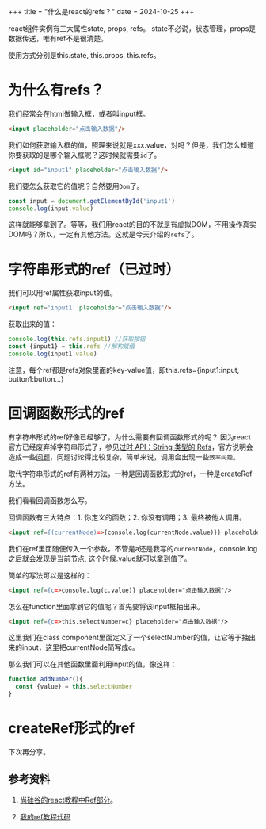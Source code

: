 +++
title = "什么是react的refs？"
date = 2024-10-25
+++

react组件实例有三大属性state, props, refs。 state不必说，状态管理，props是数据传送，唯有ref不是很清楚。

使用方式分别是this.state, this.props, this.refs。

# 为什么有refs？
我们经常会在html做输入框，或者叫input框。

```html
<input placeholder="点击输入数据"/>
```

我们如何获取输入框的值，照理来说就是xxx.value，对吗？但是，我们怎么知道你要获取的是哪个输入框呢？这时候就需要`id`了。

```html
<input id="input1" placeholder="点击输入数据"/>
```

我们要怎么获取它的值呢？自然要用`Dom`了。

```javascript
const input = document.getElementById('input1')
console.log(input.value)
```

这样就能够拿到了。等等，我们用react的目的不就是有虚拟DOM，不用操作真实DOM吗？所以，一定有其他方法。这就是今天介绍的`refs`了。

# 字符串形式的ref（已过时）
我们可以用ref属性获取input的值。

```html
<input ref='input1' placeholder="点击输入数据"/>
```

获取出来的值：

```javascript
console.log(this.refs.input1) //获取按钮
const {input1} = this.refs //解构赋值
console.log(input1.value)
```

注意，每个ref都是refs对象里面的key-value值，即this.refs={input1:input, button1:button...}

# 回调函数形式的ref
有字符串形式的ref好像已经够了，为什么需要有回调函数形式的呢？
因为react官方已经废弃掉字符串形式了，参见[过时 API：String 类型的 Refs](https://zh-hans.legacy.reactjs.org/docs/refs-and-the-dom.html)，官方说明会造成一些[问题](https://github.com/facebook/react/pull/8333#issuecomment-271648615)，问题讨论得比较复杂，简单来说，调用会出现一些`效率问题`。

取代字符串形式的ref有两种方法，一种是回调函数形式的ref，一种是createRef方法。

我们看看回调函数怎么写。

回调函数有三大特点：1. 你定义的函数；2. 你没有调用；3. 最终被他人调用。

```html
<input ref={(currentNode)=>{console.log(currentNode.value)}} placeholder="点击输入数据"/>
```

我们在ref里面随便传入一个参数，不管是a还是我写的`currentNode`，console.log之后就会发现是当前节点, 这个时候.value就可以拿到值了。

简单的写法可以是这样的：

```html
<input ref={c=>console.log(c.value)} placeholder="点击输入数据"/>
```

怎么在function里面拿到它的值呢？首先要将该input框抽出来。

```html
<input ref={c=>this.selectNumber=c} placeholder="点击输入数据"/>
```

这里我们在class component里面定义了一个selectNumber的值，让它等于抽出来的input，这里把currentNode简写成c。

那么我们可以在其他函数里面利用input的值，像这样：

```javascript
function addNumber(){
  const {value} = this.selectNumber
}
```

# createRef形式的ref
下次再分享。

## 参考资料
1. [尚硅谷的react教程中Ref部分](https://www.youtube.com/watch?v=AKKc5Z6WFxc&list=PLmOn9nNkQxJFJXLvkNsGsoCUxJLqyLGxu&index=28)。

2. [我的ref教程代码](https://github.com/linxz-coder/react-basics/blob/main/08_%E7%BB%84%E4%BB%B6%E5%AE%9E%E4%BE%8B%E4%B8%89%E5%A4%A7%E5%B1%9E%E6%80%A73_refs/2_%E5%9B%9E%E8%B0%83%E5%87%BD%E6%95%B0%E5%BD%A2%E5%BC%8F%E7%9A%84ref.html)



